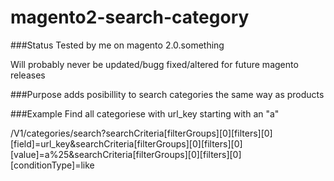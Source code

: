 # magento2-search-category
###Status
Tested by me on magento 2.0.something

Will probably never be updated/bugg fixed/altered for future magento releases

###Purpose
adds posibillity to search categories the same way as products

###Example
Find all categoriese with url_key starting with an "a"

/V1/categories/search?searchCriteria[filterGroups][0][filters][0][field]=url_key&searchCriteria[filterGroups][0][filters][0][value]=a%25&searchCriteria[filterGroups][0][filters][0][conditionType]=like
